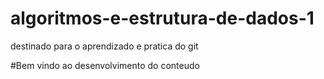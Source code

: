 # algoritmos-e-estrutura-de-dados-1
destinado para o aprendizado e pratica do git

#Bem vindo ao desenvolvimento do conteudo
